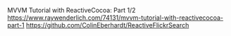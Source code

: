 MVVM Tutorial with ReactiveCocoa: Part 1/2
https://www.raywenderlich.com/74131/mvvm-tutorial-with-reactivecocoa-part-1
https://github.com/ColinEberhardt/ReactiveFlickrSearch
